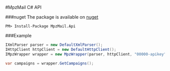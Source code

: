 #MpzMail C# API

###nuget
The package is available on [nuget](https://www.nuget.org/packages/MpzMail.Api/)
```
PM> Install-Package MpzMail.Api
```

###Example
```cs
IXmlParser parser = new DefaultXmlParser();
IHttpClient httpClient = new DefaultHttpClient();
IMpzWrapper wrapper = new MpzWrapper(parser, httpClient, "00000-apikey", "https://mpzmail.com/api/v3.0/");

var campaigns = wrapper.GetCampaigns();
```
